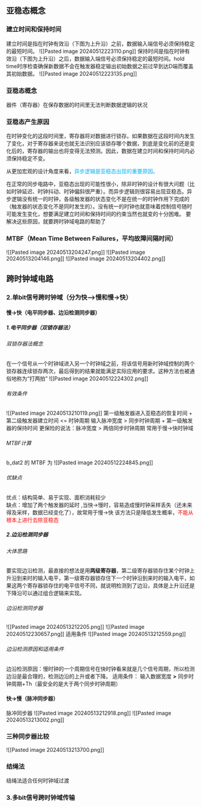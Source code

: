 ## 亚稳态概念
### 建立时间和保持时间
建立时间是指在时钟有效沿（下图为上升沿）之前，数据输入端信号必须保持稳定的最短时间。
![[Pasted image 20240512223110.png]]
保持时间是指在时钟有效沿（下图为上升沿）之后，数据输入端信号必须保持稳定的最短时间。hold time时序检查确保新数据不会在触发器稳定输出初始数据之前过早到达D端而覆盖其初始数据。
![[Pasted image 20240512223135.png]]

### 亚稳态概念
器件（寄存器）在保存数据的时间里无法判断数据逻辑的状况
### 亚稳态产生原因
在时钟变化的这段时间里，寄存器将对数据进行锁存。如果数据在这段时间内发生了变化，对于寄存器来说也就无法识别应该锁存哪个数据，到底是变化前的还是变化后的，寄存器的输出也将变得无法预测。因此，数据在建立时间和保持时间内必须保持稳定不变。

从更加宏观的设计角度来看，<font color="#00b0f0">异步逻辑是亚稳态出现的重要原因。</font>

在正常的同步电路中，亚稳态出现的可能性很小，除非时钟的设计有很大问题（比如时钟延迟、时钟抖动、时钟偏斜很严重）。而异步逻辑则很容易出现亚稳态。异步逻辑没有统一的时钟，各级触发器的状态变化不是在统一的时钟作用下完成的（触发器的状态变化不是同时发生的）。没有统一的时钟也就意味着控制信号随时可能发生变化，想要满足建立时间和保持时间的约束当然也就变的十分困难。
要解决这些原因，就要跨时钟域电路的帮助了
### MTBF（Mean Time Between Failures，平均故障间隔时间）
![[Pasted image 20240513204247.png]]
![[Pasted image 20240513204146.png]]
![[Pasted image 20240513204402.png]]

## 跨时钟域电路

### 2.单bit信号跨时钟域（分为快—>慢和慢->快）

#### 慢->快（电平同步器、边沿检测同步器）
##### 1.电平同步器（双锁存器法）
###### 双锁存器法概念
在一个信号从一个时钟域进入另一个时钟域之前，将该信号用新时钟域控制的两个锁存器连续锁存两次，最后得到的结果就能满足实际应用的要求。这种方法也被通俗地称为“打两拍”
![[Pasted image 20240512224302.png]]

###### 有效条件
![[Pasted image 20240513210119.png]]
第一级触发器进入亚稳态的恢复时间 + 第二级触发器建立时间 <= 时钟周期
输入脉冲宽度 > 同步时钟周期 + 第一级触发器的保持时间
更保险的说法：脉冲宽度 > 两倍同步时钟周期
常用于慢->快时钟域
###### MTBF计算
b_dat2 的 MTBF 为
![[Pasted image 20240512224845.png]]
###### 优缺点
优点：结构简单、易于实现、面积消耗较少  
缺点：增加了两个触发器的延时 ,当快->慢时，容易造成慢时钟采样丢失（还未来得及采样，数据已经变化了），故常用于慢->快
该方法只是降低发生概率，<font color="#ff0000">不能从根本上进行去除亚稳态</font>
##### 2.边沿检测同步器
###### 大体思路
要实现边沿检测，最直接的想法是用**两级寄存器**，第二级寄存器锁存住某个时钟上升沿到来时的输入电平，第一级寄存器锁存住下一个时钟沿到来时的输入电平，如果这两个寄存器锁存住的电平信号不同，就说明检测到了边沿，具体是上升沿还是下降沿可以通过组合逻辑来实现。
###### 边沿检测同步器
![[Pasted image 20240513212205.png]]
![[Pasted image 20240512230657.png]]
适用条件
![[Pasted image 20240513212559.png]]

###### 边沿检测原因和适用条件
边沿检测原因：慢时钟的一个周期信号在快时钟看来就是几个信号周期，所以检测边沿是最合理的，检测边沿的上升或者下降。
适用条件： 输入数据宽度 **>** 同步时钟周期+Th（最安全的是大于两个同步时钟周期）
#### 快->慢（脉冲同步器）
脉冲同步器
![[Pasted image 20240513212918.png]]
![[Pasted image 20240513213002.png]]

### 三种同步器比较
![[Pasted image 20240513213700.png]]
### 结绳法
结绳法适合任何时钟域过渡
### 3.多bit信号跨时钟域传输
